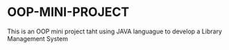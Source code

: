 # OOP-MINI-PROJECT
This is an OOP mini project taht using JAVA languague to develop a Library Management System
